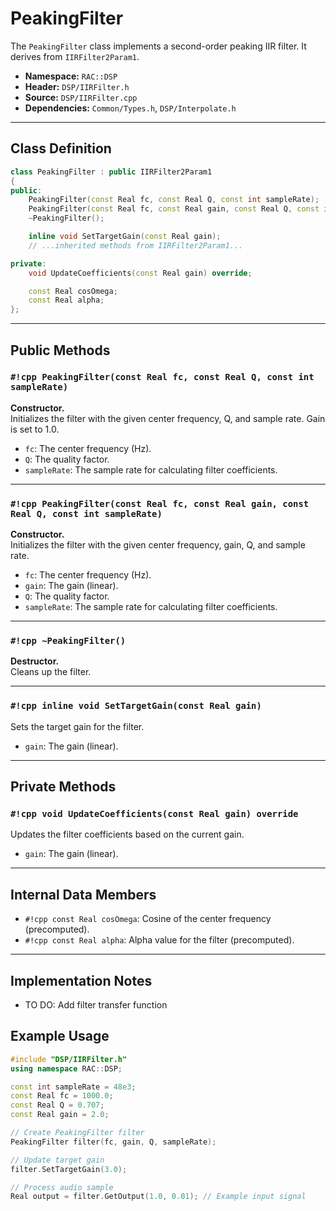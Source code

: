 # PeakingFilter

The `PeakingFilter` class implements a second-order peaking IIR filter.
It derives from `IIRFilter2Param1`.

- **Namespace:** `RAC::DSP`
- **Header:** `DSP/IIRFilter.h`
- **Source:** `DSP/IIRFilter.cpp`
- **Dependencies:** `Common/Types.h`, `DSP/Interpolate.h`

---
## Class Definition

```cpp
class PeakingFilter : public IIRFilter2Param1
{
public:
    PeakingFilter(const Real fc, const Real Q, const int sampleRate);
    PeakingFilter(const Real fc, const Real gain, const Real Q, const int sampleRate);
    ~PeakingFilter();

    inline void SetTargetGain(const Real gain);
    // ...inherited methods from IIRFilter2Param1...

private:
    void UpdateCoefficients(const Real gain) override;

    const Real cosOmega;
    const Real alpha;
};
```

---
## Public Methods

### `#!cpp PeakingFilter(const Real fc, const Real Q, const int sampleRate)`
**Constructor.**  
Initializes the filter with the given center frequency, Q, and sample rate. Gain is set to 1.0.
- `fc`: The center frequency (Hz).
- `Q`: The quality factor.
- `sampleRate`: The sample rate for calculating filter coefficients.

---

### `#!cpp PeakingFilter(const Real fc, const Real gain, const Real Q, const int sampleRate)`
**Constructor.**  
Initializes the filter with the given center frequency, gain, Q, and sample rate.
- `fc`: The center frequency (Hz).
- `gain`: The gain (linear).
- `Q`: The quality factor.
- `sampleRate`: The sample rate for calculating filter coefficients.

---

### `#!cpp ~PeakingFilter()`
**Destructor.**  
Cleans up the filter.

---

### `#!cpp inline void SetTargetGain(const Real gain)`
Sets the target gain for the filter.
- `gain`: The gain (linear).

---
## Private Methods

### `#!cpp void UpdateCoefficients(const Real gain) override`
Updates the filter coefficients based on the current gain.
- `gain`: The gain (linear).

---
## Internal Data Members

- `#!cpp const Real cosOmega`: Cosine of the center frequency (precomputed).
- `#!cpp const Real alpha`: Alpha value for the filter (precomputed).

---
## Implementation Notes

- TO DO: Add filter transfer function

## Example Usage

```cpp
#include "DSP/IIRFilter.h"
using namespace RAC::DSP;

const int sampleRate = 48e3;
const Real fc = 1000.0;
const Real Q = 0.707;
const Real gain = 2.0;

// Create PeakingFilter filter
PeakingFilter filter(fc, gain, Q, sampleRate);

// Update target gain
filter.SetTargetGain(3.0);

// Process audio sample
Real output = filter.GetOutput(1.0, 0.01); // Example input signal
```
